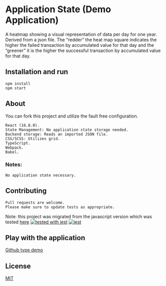 # Application State (Demo Application)

A heatmap showing a visual representation of data per day for one year. Derived from a json file.
The “redder” the heat map square indicates the higher the failed transaction by accumulated value for that day and the “greener” it is the higher the successful transaction by accumulated value for that day.

## Installation and run

```
npm install
npm start
```
## About
You can fork this project and utilize the fault free configuration.
```
React (16.8.0).
State Management: No application state storage needed.
Backend storage: Reads an imported JSON file.
CSS/SCSS: Utilizes grid.
TypeScript.
Webpack.
Babel.
```
### Notes: 
```
No application state necessary.
```
## Contributing
```
Pull requests are welcome.
Please make sure to update tests as appropriate.
```
Note: this project was migrated from the javascript version which was tested [here](https://github.com/CTHOMAS-DEVELOPMENT/Heatmap)
[![tested with jest](https://img.shields.io/badge/tested_with-jest-99424f.svg)](https://github.com/facebook/jest) [![jest](https://jestjs.io/img/jest-badge.svg)](https://github.com/facebook/jest)

## Play with the application
[Github type demo](http://heatmapts.surge.sh/)

## License
[MIT](https://choosealicense.com/licenses/mit/)


